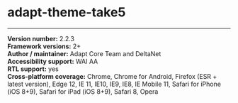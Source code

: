 # adapt-theme-take5

----------------------------
**Version number:**  2.2.3   
**Framework versions:**  2+     
**Author / maintainer:** Adapt Core Team and DeltaNet  
**Accessibility support:** WAI AA   
**RTL support:** yes  
**Cross-platform coverage:** Chrome, Chrome for Android, Firefox (ESR + latest version), Edge 12, IE 11, IE10, IE9, IE8, IE Mobile 11, Safari for iPhone (iOS 8+9), Safari for iPad (iOS 8+9), Safari 8, Opera    
